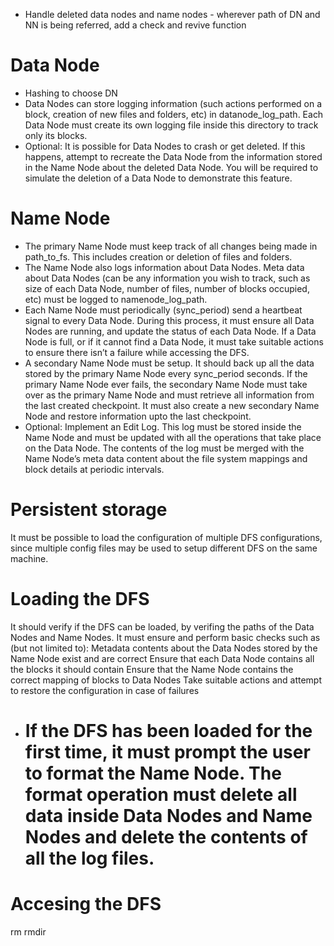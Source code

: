 - Handle deleted data nodes and name nodes - wherever path of DN and NN is being referred, add a check and revive function

# Data Node
- Hashing to choose DN
- Data Nodes can store logging information (such actions performed on a block, creation of new files and folders, etc) in datanode_log_path. Each Data Node must create its own logging file inside this directory to track only its blocks.
- Optional: It is possible for Data Nodes to crash or get deleted. If this happens, attempt to recreate the Data Node from the information stored in the Name Node about the deleted Data Node. You will be required to simulate the deletion of a Data Node to demonstrate this feature.

# Name Node

- The primary Name Node must keep track of all changes being made in path_to_fs. This includes creation or deletion of files and folders.
- The Name Node also logs information about Data Nodes. Meta data about Data Nodes (can be any information you wish to track, such as size of each Data Node, number of files, number of blocks occupied, etc) must be logged to namenode_log_path.
- Each Name Node must periodically (sync_period) send a heartbeat signal to every Data Node. During this process, it must ensure all Data Nodes are running, and update the status of each Data Node. If a Data Node is full, or if it cannot find a Data Node, it must take suitable actions to ensure there isn’t a failure while accessing the DFS.
- A secondary Name Node must be setup. It should back up all the data stored by the primary Name Node every sync_period seconds. If the primary Name Node ever fails, the secondary Name Node must take over as the primary Name Node and must retrieve all information from the last created checkpoint. It must also create a new secondary Name Node and restore information upto the last checkpoint.
- Optional: Implement an Edit Log. This log must be stored inside the Name Node and must be updated with all the operations that take place on the Data Node. The contents of the log must be merged with the Name Node’s meta data content about the file system mappings and block details at periodic intervals.

# Persistent storage
It must be possible to load the configuration of multiple DFS configurations, since multiple config files may be used to setup different DFS on the same machine.

# Loading the DFS
It should verify if the DFS can be loaded, by verifing the paths of the Data Nodes and Name Nodes. It must ensure and perform basic checks such as (but not limited to):
    Metadata contents about the Data Nodes stored by the Name Node exist and are correct
    Ensure that each Data Node contains all the blocks it should contain
    Ensure that the Name Node contains the correct mapping of blocks to Data Nodes
    Take suitable actions and attempt to restore the configuration in case of failures
- # If the DFS has been loaded for the first time, it must prompt the user to format the Name Node. The format operation must delete all data inside Data Nodes and Name Nodes and delete the contents of all the log files.

# Accesing the DFS
rm
rmdir
